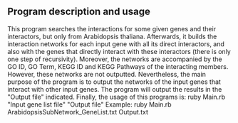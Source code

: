 ## Program description and usage
This program searches the interactions for some given genes and their interactors, but only from Arabidopsis thaliana.
Afterwards, it builds the interaction networks for each input gene with all its direct interactors, and also with the genes that directly interact with these interactors (there is only one step of recursivity).
Moreover, the networks are accompanied by the GO ID, GO Term, KEGG ID and KEGG Pathways of the interacting members. However, these networks are not outputted.
Nevertheless, the main purpose of the program is to output the networks of the input genes that interact with other input genes. The program will output the results in the "Output file" indicated.
Finally, the usage of this programs is:
ruby Main.rb "Input gene list file" "Output file"
Example:
ruby Main.rb ArabidopsisSubNetwork_GeneList.txt Output.txt


